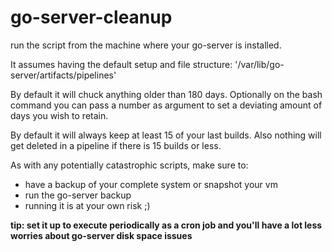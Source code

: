 # go-server-cleanup

run the script from the machine where your go-server is installed.

It assumes having the default setup and file structure:
'/var/lib/go-server/artifacts/pipelines'

By default it will chuck anything older than 180 days. Optionally on the bash command you can pass a number as argument to set a deviating amount of days you wish to retain.

By default it will always keep at least 15 of your last builds.
Also nothing will get deleted in a pipeline if there is 15 builds or less.

As with any potentially catastrophic scripts, make sure to:
- have a backup of your complete system or snapshot your vm
- run the go-server backup
- running it is at your own risk ;)

**tip: set it up to execute periodically as a cron job and you'll have a lot less worries about go-server disk space issues**
